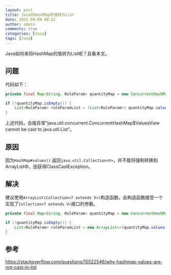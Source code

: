 ```yaml
---
layout: post
title: Java将HashMap的值转为List
date: 2021-09-09 00:22
author: admin
comments: true
categories: [Java]
tags: [Java]
---
```


Java如何来将HashMap的值转为List呢？且看本文。

<!-- more -->

## 问题

代码如下：

```java
private final Map<String, RuleParam> quantityMap = new ConcurrentHashMap<String, RuleParam>(16);

if (!quantityMap.isEmpty()) {
    List<RuleParam> ruleParamList = (List<RuleParam>) quantityMap.values();
}
```

上述代码，会报异常“java.util.concurrent.ConcurrentHashMap$ValuesView cannot be cast to java.util.List”。

## 原因

因为`HashMap#values()` 返回`java.util.Collection<V>`，并不能将强制转换到ArrayList中，因获得ClassCastException。

## 解决

建议使用`ArrayList(Collection<? extends V>)`构造函数。此构造函数接受一个实现了`Collection<? extends V>`接口的参数。


```java
private final Map<String, RuleParam> quantityMap = new ConcurrentHashMap<String, RuleParam>(16);

if (!quantityMap.isEmpty()) {
    List<RuleParam> ruleParamList = new ArrayList<>(quantityMap.values());
}
```


## 参考

https://stackoverflow.com/questions/15522546/why-hashmap-values-are-not-cast-in-list